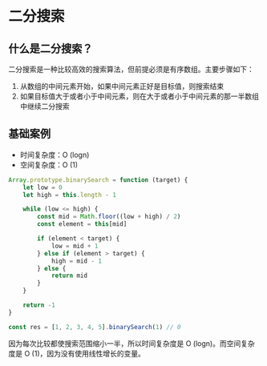 <script setup>
import { loginRead } from '@/utils/login-read'

loginRead('j30020')
</script>

# <AppCode code="72" /> 二分搜索

<ClientOnly><AppRead code="j30020" /></ClientOnly>

## 什么是二分搜索？

二分搜索是一种比较高效的搜索算法，但前提必须是有序数组。主要步骤如下：

1. 从数组的中间元素开始，如果中间元素正好是目标值，则搜索结束
2. 如果目标值大于或者小于中间元素，则在大于或者小于中间元素的那一半数组中继续二分搜索

## 基础案例

-   时间复杂度：O (logn)
-   空间复杂度：O (1)

```javascript
Array.prototype.binarySearch = function (target) {
    let low = 0
    let high = this.length - 1

    while (low <= high) {
        const mid = Math.floor((low + high) / 2)
        const element = this[mid]

        if (element < target) {
            low = mid + 1
        } else if (element > target) {
            high = mid - 1
        } else {
            return mid
        }
    }

    return -1
}

const res = [1, 2, 3, 4, 5].binarySearch(1) // 0
```

因为每次比较都使搜索范围缩小一半，所以时间复杂度是 O (logn)。而空间复杂度是 O (1)，因为没有使用线性增长的变量。

<AppComment />